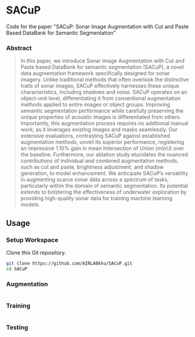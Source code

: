 # SACuP
Code for the paper "SACuP: Sonar Image Augmentation with Cut and Paste Based DataBank for Semantic Segmentation"
### Abstract
> In this paper, we introduce Sonar image Augmentation with Cut and Paste based DataBank for semantic segmentation (SACuP), a novel data augmentation framework specifically designed for sonar imagery. Unlike traditional methods that often overlook the distinctive traits of sonar images, SACuP effectively harnesses these unique characteristics, including shadows and noise. SACuP operates on an object-unit level, differentiating it from conventional augmentation methods applied to entire images or object groups. Improving semantic segmentation performance while carefully preserving the unique properties of acoustic images is differentiated from others. Importantly, this augmentation process requires no additional manual work, as it leverages existing images and masks seamlessly. Our extensive evaluations, contrasting SACuP against established augmentation methods, unveil its superior performance, registering an impressive 1.10% gain in mean Intersection of Union (mIoU) over the baseline. Furthermore, our ablation study elucidates the nuanced contributions of individual and combined augmentation methods, such as cut and paste, brightness adjustment, and shadow generation, to model enhancement. We anticipate SACuP’s versatility in augmenting scarce sonar data across a spectrum of tasks, particularly within the domain of semantic segmentation. Its potential extends to bolstering the effectiveness of underwater exploration by providing high-quality sonar data for training machine learning models.


## Usage
### Setup Workspace
Clone this Git repository.
```bash
git clone https://github.com/AIRLABkhu/SACuP.git
cd SACuP
```
### Augmentation
```bash

```
### Training
```bash

```
### Testing
```bash

```
